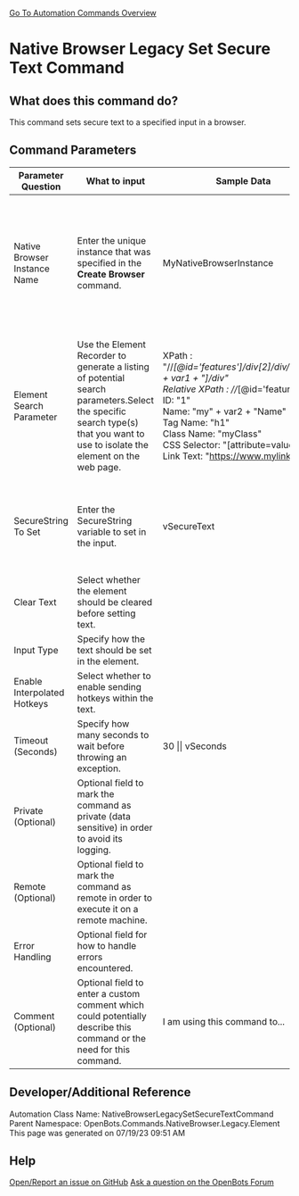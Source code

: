 <!--TITLE: Native Browser Legacy Set Secure Text Command -->
<!-- SUBTITLE: a command in the Native Browser Commands\Legacy\Element group. -->
[Go To Automation Commands Overview](/automation-commands)


# Native Browser Legacy Set Secure Text Command


## What does this command do?
This command sets secure text to a specified input in a browser.


## Command Parameters
| Parameter Question   	| What to input  	|  Sample Data 	| Remarks  	|
| ---                    | ---               | ---           | ---       |
|Native Browser Instance Name|Enter the unique instance that was specified in the **Create Browser** command.|MyNativeBrowserInstance|Failure to enter the correct instance name or failure to first call the **Create Browser** command will cause an error.|
|Element Search Parameter|Use the Element Recorder to generate a listing of potential search parameters.Select the specific search type(s) that you want to use to isolate the element on the web page.|XPath : "//*[@id='features']/div[2]/div/h2/div[" + var1 + "]/div"<br>Relative XPath : //*[@id='features']<br>ID: "1"<br>Name: "my" + var2 + "Name"<br>Tag Name: "h1"<br>Class Name: "myClass"<br>CSS Selector: "[attribute=value]"<br>Link Text: "https://www.mylink.com/"|If multiple parameters are enabled, an attempt will be made to find the element(s) that match(es) all the selected parameters.|
|SecureString To Set|Enter the SecureString variable to set in the input.|vSecureText|Hotkey interpolation only works when activated by *Enable Interpolated Hotkeys*.|
|Clear Text|Select whether the element should be cleared before setting text.|||
|Input Type|Specify how the text should be set in the element.|||
|Enable Interpolated Hotkeys|Select whether to enable sending hotkeys within the text.|||
|Timeout (Seconds)|Specify how many seconds to wait before throwing an exception.|30 \|\| vSeconds||
|Private (Optional)|Optional field to mark the command as private (data sensitive) in order to avoid its logging.|||
|Remote (Optional)|Optional field to mark the command as remote in order to execute it on a remote machine.|||
|Error Handling|Optional field for how to handle errors encountered.|||
|Comment (Optional)|Optional field to enter a custom comment which could potentially describe this command or the need for this command.|I am using this command to...||


## Developer/Additional Reference
Automation Class Name: NativeBrowserLegacySetSecureTextCommand
Parent Namespace: OpenBots.Commands.NativeBrowser.Legacy.Element
This page was generated on 07/19/23 09:51 AM


## Help
[Open/Report an issue on GitHub](https://github.com/OpenBotsAI/OpenBots.Studio/issues/new)
[Ask a question on the OpenBots Forum](https://openbots.ai/forums/)
